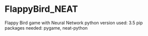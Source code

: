 # FlappyBird_NEAT
Flappy Bird game with Neural Network
python version used: 3.5
pip packages needed: pygame, neat-python